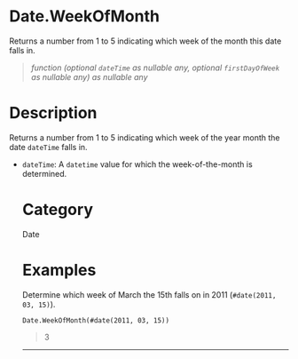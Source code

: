 # Date.WeekOfMonth
Returns a number from 1 to 5 indicating which week of the month this date falls in.
> _function (optional <code>dateTime</code> as nullable any, optional <code>firstDayOfWeek</code> as nullable any) as nullable any_

# Description 
Returns a number from 1 to 5 indicating which week of the year month the date <code>dateTime</code> falls in.
 <ul>
        <li><code>dateTime</code>: A <code>datetime</code> value for which the week-of-the-month is determined.</li>
      
# Category 
Date
# Examples 
Determine which week of March the 15th falls on in 2011 (<code>#date(2011, 03, 15)</code>).
```
Date.WeekOfMonth(#date(2011, 03, 15))
```
> 3

***

